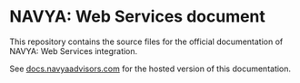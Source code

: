 # NAVYA: Web Services document

This repository contains the source files for the official documentation of NAVYA: Web Services integration.

See [docs.navyaadvisors.com](http://docs.navyaadvisors.com) for the hosted version of this documentation.
